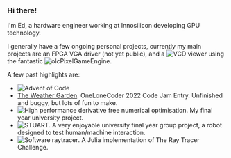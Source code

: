 ### Hi there!

I'm Ed, a hardware engineer working at Innosilicon developing GPU technology. 

I generally have a few ongoing personal projects, currently my main projects are an FPGA VGA driver (not yet public), and a ![VCD viewer](https://github.com/EdwardStables/pge_wave) using the fantastic ![olcPixelGameEngine](https://github.com/OneLoneCoder/olcPixelGameEngine).

A few past highlights are:
- ![Advent of Code](https://github.com/EdwardStables/AoC)
- [The Weather Garden](https://themeaningofluff.itch.io/the-weather-garden). OneLoneCoder 2022 Code Jam Entry. Unfinished and buggy, but lots of fun to make.
- ![High performance derivative free numerical optimisation](https://github.com/ImperialCollegeLondon/DirectSearch.jl). My final year university project. 
- ![STUART](https://github.com/EdwardStables/STUART). A very enjoyable university final year group project, a robot designed to test human/machine interaction.
- ![Software raytracer](https://github.com/EdwardStables/julia_ray_tracing). A Julia implementation of The Ray Tracer Challenge.
